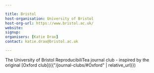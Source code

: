 ```yaml
---

title: Bristol
host-organisation: University of Bristol
host-org-url: https://www.bristol.ac.uk/
website:
signup:
organisers: [Katie Drax]
contact: katie.drax@bristol.ac.uk

---
```


The University of Bristol ReproducibiliTea journal club - inspired by the original [Oxford club]({{"/journal-clubs/#Oxford" | relative_url}})
